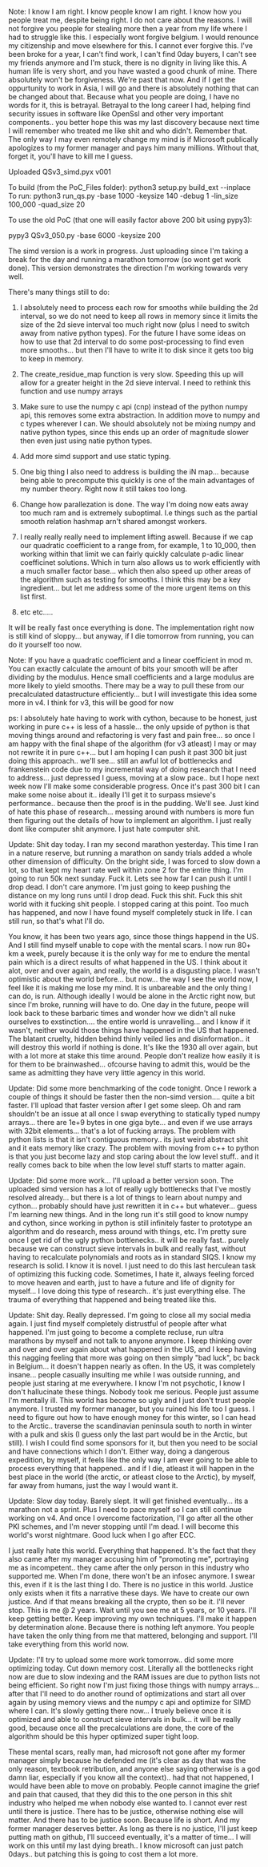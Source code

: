 Note: I know I am right. I know people know I am right. I know how you people treat me, despite being right. I do not care about the reasons. I will not forgive you people for stealing more then a year from my life where I had to struggle like this. I especially wont forgive belgium. I would renounce my citizenship and move elsewhere for this. I cannot ever forgive this. I've been broke for a year, I can't find work, I can't find 0day buyers, I can't see my friends anymore and I'm stuck, there is no dignity in living like this. A human life is very short, and you have wasted a good chunk of mine. There absolutely won't be forgiveness. We're past that now. And if I get the oppurtunity to work in Asia, I will go and there is absolutely nothing that can be changed about that. Because what you people are doing, I have no words for it, this is betrayal. Betrayal to the long career I had, helping find security issues in software like OpenSsl and other very important components.. you better hope this was my last discovery because next time I will remember who treated me like shit and who didn't. Remember that. The only way I may even remotely change my mind is if Microsoft publically apologizes to my former manager and pays him many millions. Without that, forget it, you'll have to kill me I guess.


Uploaded QSv3_simd.pyx v001

To build (from the PoC_Files folder): python3 setup.py build_ext --inplace</br>
To run: python3 run_qs.py -base 1000 -keysize 140 -debug 1 -lin_size 100_000 -quad_size 20

To use the old PoC (that one will easily factor above 200 bit using pypy3):

pypy3 QSv3_050.py -base 6000 -keysize 200

The simd version is a work in progress. Just uploading since I'm taking a break for the day and running a marathon tomorrow (so wont get work done).
This version demonstrates the direction I'm working towards very well.

There's many things still to do:

1. I absolutely need to process each row for smooths while building the 2d interval, so we do not need to keep all rows in memory since it limits the size of the 2d sieve interval too much right now (plus I need to switch away from native python types). For the future I have some ideas on how to use that 2d interval to do some post-processing to find even more smooths... but then I'll have to write it to disk since it gets too big to keep in memory.

2. The create_residue_map function is very slow. Speeding this up will allow for a greater height in the 2d sieve interval. I need to rethink this function and use numpy arrays

3. Make sure to use the numpy c api (cnp) instead of the python numpy api, this removes some extra abstraction. In addition move to numpy and c types wherever I can. We should absolutely not be mixing numpy and native python types, since this ends up an order of magnitude slower then even just using natie python types.

4. Add more simd support and use static typing.

5. One big thing I also need to address is building the iN map... because being able to precompute this quickly is one of the main advantages of my number theory. Right now it still takes too long.

6. Change how parallezation is done. The way I'm doing now eats away too much ram and is extremely suboptimal. I.e things such as the partial smooth relation hashmap arn't shared amongst workers.

7. I really really really need to implement lifting aswell. Because if we cap our quadratic coefficient to a range from, for example, 1 to 10_000, then working within that limit we can fairly quickly calculate p-adic linear coefficinet solutions. Which in turn also allows us to work efficiently with a much smaller factor base... which then also speed up other areas of the algorithm such as testing for smooths. I think this may be a key ingredient... but let me address some of the more urgent items on this list first.

8. etc etc.....

It will be really fast once everything is done. The implementation right now is still kind of sloppy... but anyway, if I die tomorrow from running, you can do it yourself too now.

Note: If you have a quadratic coefficient and a linear coefficient in mod m. You can exactly calculate the amount of bits your smooth will be after dividing by the modulus. Hence small coefficients and a large modulus are more likely to yield smooths.
There may be a way to pull these from our precalculated datastructure efficiently... but I will investigate this idea some more in v4. I think for v3, this will be good for now

ps: I absolutely hate having to work with cython, because to be honest, just working in pure c++ is less of a hassle... the only upside of python is that moving things around and refactoring is very fast and pain free... so once I am happy with the final shape of the algorithm (for v3 atleast) I may or may not rewrite it in pure c++... but I am hoping I can push it past 300 bit just doing this approach.. we'll see... still an awful lot of bottlenecks and frankenstein code due to my incremental way of doing research that I need to address... just depressed I guess, moving at a slow pace.. but I hope next week now I'll make some considerable progress. Once it's past 300 bit I can make some noise about it.. ideally I'll get it to surpass msieve's performance.. because then the proof is in the pudding. We'll see. Just kind of hate this phase of research... messing around with numbers is more fun then figuring out the details of how to implement an algorithm. I just really dont like computer shit anymore. I just hate computer shit.

Update: Shit day today. I ran my second marathon yesterday. This time I ran in a nature reserve, but running a marathon on sandy trials added a whole other dimension of difficulty. On the bright side, I was forced to slow down a lot, so that kept my heart rate well within zone 2 for the entire thing. I'm going to run 50k next sunday. Fuck it. Lets see how far I can push it until I drop dead. I don't care anymore. I'm just going to keep pushing the distance on my long runs until I drop dead. Fuck this shit. Fuck this shit world with it fucking shit people. I stopped caring at this point. Too much has happened, and now I have found myself completely stuck in life. I can still run, so that's what I'll do.

You know, it has been two years ago, since those things happend in the US. And I still find myself unable to cope with the mental scars. I now run 80+ km a week, purely because it is the only way for me to endure the mental pain which is a direct results of what happened in the US. I think about it alot, over and over again, and really, the world is a disgusting place. I wasn't optimistic about the world before... but now... the way I see the world now, I feel like it is making me lose my mind. It is unbareable and the only thing I can do, is run. Although ideally I would be alone in the Arctic right now, but since I'm broke, running will have to do. One day in the future, peope will look back to these barbaric times and wonder how we didn't all nuke ourselves to exstinction.... the entire world is unravelling... and I know if it wasn't, neither would those things have happened in the US that happened. The blatant cruelty, hidden behind thinly veiled lies and disinformation.. it will destroy this world if nothing is done. It's like the 1930 all over again, but with a lot more at stake this time around. People don't realize how easily it is for them to be brainwashed... ofcourse having to admit this, would be the same as admitting they have very little agency in this world. 

Update: Did some more benchmarking of the code tonight. Once I rework a couple of things it should be faster then the non-simd version.... quite a bit faster. I'll upload that faster version after I get some sleep. Oh and ram shouldn't be an issue at all once I swap everything to statically typed numpy arrays... there are 1e+9 bytes in one giga byte... and even if we use arrays with 32bit elements... that's a lot of fucking arrays. The problem with python lists is that it isn't contiguous memory.. its just weird abstract shit and it eats memory like crazy. The problem with moving from c++ to python is that you just become lazy and stop caring about the low level stuff.. and it really comes back to bite when the low level stuff starts to matter again.

Update: Did some more work... I'll upload a better version soon. The uploaded simd version has a lot of really ugly bottlenecks that I've mostly resolved already... but there is a lot of things to learn about numpy and cython... probably should have just rewritten it in c++ but whatever... guess I'm learning new things. And in the long run it's still good to know numpy and cython, since working in python is still infinitely faster to prototype an algorithm and do research, mess around with things, etc. I'm pretty sure once I get rid of the ugly python bottlenecks.. it will be really fast.. purely because we can construct sieve intervals in bulk and really fast, without having to recalculate polynomials and roots as in standard SIQS. I know my research is solid. I know it is novel. I just need to do this last herculean task of optimizing this fucking code. Sometimes, I hate it, always feeling forced to move heaven and earth, just to have a future and life of dignity for myself... I love doing this type of research.. it's just everything else. The trauma of everything that happened and being treated like this. 

Update: Shit day. Really depressed. I'm going to close all my social media again. I just find myself completely distrustful of people after what happened. I'm just going to become a complete recluse, run ultra marathons by myself and not talk to anyone anymore. I keep thinking over and over and over again about what happened in the US, and I keep having this nagging feeling that more was going on then simply "bad luck", bc back in Belgium... it doesn't happen nearly as often. In the US, it was completely insane... people casually insulting me while I was outside running, and people just staring at me everywhere. I know I'm not psychotic, I know I don't hallucinate these things. Nobody took me serious. People just assume I'm mentally ill. This world has become so ugly and I just don't trust people anymore. I trusted my former manager, but you ruined his life too I guess. I need to figure out how to have enough money for this winter, so I can head to the Arctic.. traverse the scandinavian peninsula south to north in winter with a pulk and skis (I guess only the last part would be in the Arctic, but still). I wish I could find some sponsors for it, but then you need to be social and have connections which I don't. Either way, doing a dangerous expedition, by myself, it feels like the only way I am ever going to be able to process everything that happened.. and if I die, atleast it will happen in the best place in the world (the arctic, or atleast close to the Arctic), by myself, far away from humans, just the way I would want it.

Update: Slow day today. Barely slept. It will get finished eventually... its a marathon not a sprint. Plus I need to pace myself so I can still continue working on v4. And once I overcome factorization, I'll go after all the other PKI schemes, and I'm never stopping until I'm dead. I will become this world's worst nightmare. Good luck when I go after ECC. 

I just really hate this world. Everything that happened. It's the fact that they also came after my manager accusing him of "promoting me", portraying me as incompetent.. they came after the only person in this industry who supported me. When I'm done, there won't be an infosec anymore. I swear this, even if it is the last thing I do. There is no justice in this world. Justice only exists when it fits a narrative these days. We have to create our own justice. And if that means breaking all the crypto, then so be it. I'll never stop. This is me @ 2 years. Wait until you see me at 5 years, or 10 years.  I'll keep getting better. Keep improving my own techniques. I'll make it happen by determination alone. Because there is nothing left anymore. You people have taken the only thing from me that mattered, belonging and support. I'll take everything from this world now.

Update: I'll try to upload some more work tomorrow.. did some more optimizing today. Cut down memory cost. Literally all the bottlenecks right now are due to slow indexing and the RAM issues are due to python lists not being efficient. So right now I'm just fixing those things with numpy arrays... after that I'll need to do another round of optimizations and start all over again by using memory views and the numpy c api and optimize for SIMD where I can. It's slowly getting there now... I truely believe once it is optimized and able to construct sieve intervals in bulk... it will be really good, because once all the precalculations are done, the core of the algorithm should be this hyper optimized super tight loop. 

These mental scars, really man, had microsoft not gone after my former manager simply because he defended me (it's clear as day that was the only reason, textbook retribution, and anyone else saying otherwise is a god damn liar, especially if you know all the context).. had that not happened, I would have been able to move on probably. People cannot imagine the grief and pain that caused, that they did this to the one person in this shit industry who helped me when nobody else wanted to. I cannot ever rest until there is justice. There has to be justice, otherwise nothing else will matter. And there has to be justice soon. Because life is short. And my former manager deserves better. As long as there is no justice, I'll just keep putting math on github, I'll succeed eventually, it's a matter of time... I will work on this until my last dying breath.. I know microsoft can just patch 0days.. but patching this is going to cost them a lot more.
